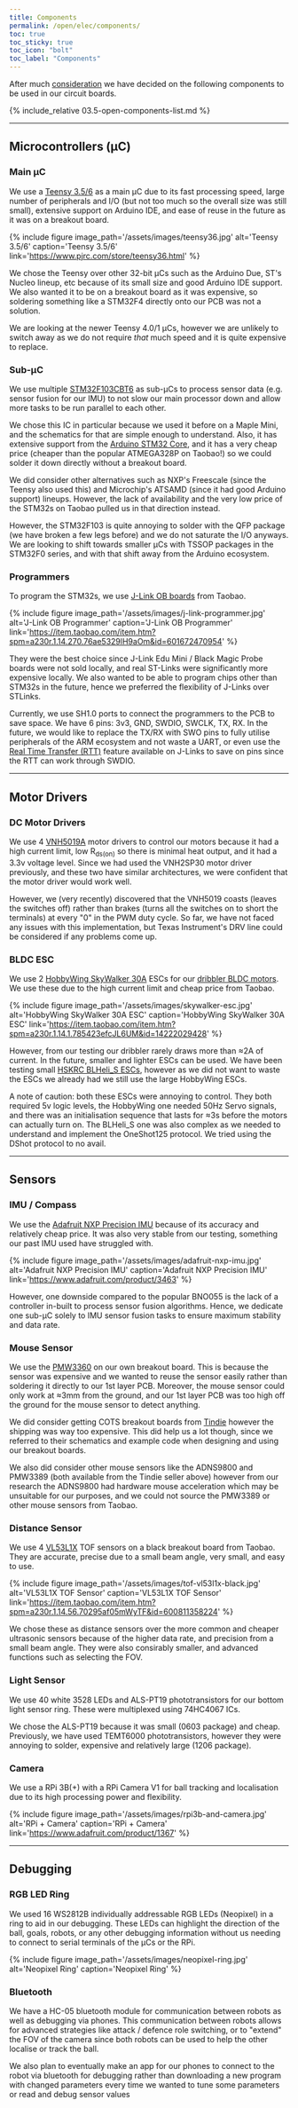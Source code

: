 ```yaml
---
title: Components
permalink: /open/elec/components/
toc: true
toc_sticky: true
toc_icon: "bolt"
toc_label: "Components"
---
```


After much [consideration](#sike/history) we have decided on the following
components to be used in our circuit boards.

{% include_relative 03.5-open-components-list.md %}

---

## Microcontrollers (µC)

### Main µC

We use a [Teensy 3.5/6](https://www.pjrc.com/store/teensy36.html) as a main µC
due to its fast processing speed, large number of peripherals and I/O (but not
too much so the overall size was still small), extensive support on Arduino IDE,
and ease of reuse in the future as it was on a breakout board.

{% include figure
image_path='/assets/images/teensy36.jpg'
alt='Teensy 3.5/6'
caption='Teensy 3.5/6'
link='https://www.pjrc.com/store/teensy36.html'
%}

We chose the Teensy over other 32-bit µCs such as the Arduino Due, ST's Nucleo
lineup, etc because of its small size and good Arduino IDE support. We also
wanted it to be on a breakout board as it was expensive, so soldering something
like a STM32F4 directly onto our PCB was not a solution.

We are looking at the newer Teensy 4.0/1 µCs, however we are unlikely to switch
away as we do not require _that_ much speed and it is quite expensive to
replace. <!---link to teensy kaboom history--->

### Sub-µC

We use multiple
[STM32F103CBT6](https://www.st.com/en/microcontrollers-microprocessors/stm32f103cb.html)
as sub-µCs to process sensor data (e.g. sensor fusion for our IMU) to not slow
our main processor down and allow more tasks to be run parallel to each other.

We chose this IC in particular because we used it before on a Maple Mini, and
the schematics for that are simple enough to understand. Also, it has extensive
support from the
[Arduino STM32 Core](https://github.com/stm32duino/Arduino_Core_STM32), and it
has a very cheap price (cheaper than the popular ATMEGA328P on Taobao!) so we
could solder it down directly without a breakout board.

We did consider other alternatives such as NXP's Freescale (since the Teensy
also used this) and Microchip's ATSAMD (since it had good Arduino support)
lineups. However, the lack of availability and the very low price of the STM32s
on Taobao pulled us in that direction instead.

However, the STM32F103 is quite annoying to solder with the QFP package (we have
broken a few legs before) and we do not saturate the I/O anyways. We are looking
to shift towards smaller µCs with TSSOP packages in the STM32F0 series, and with
that shift away from the Arduino ecosystem.

### Programmers

To program the STM32s, we use
[J-Link OB boards](https://item.taobao.com/item.htm?spm=a230r.1.14.270.76ae5329lH9aOm&id=601672470954)
from Taobao.

{% include figure
image_path='/assets/images/j-link-programmer.jpg'
alt='J-Link OB Programmer'
caption='J-Link OB Programmer'
link='https://item.taobao.com/item.htm?spm=a230r.1.14.270.76ae5329lH9aOm&id=601672470954'
%}

They were the best choice since J-Link Edu Mini / Black Magic Probe boards were
not sold locally, and real ST-Links were significantly more expensive locally.
We also wanted to be able to program chips other than STM32s in the future,
hence we preferred the flexibility of J-Links over STLinks.

Currently, we use SH1.0 ports to connect the programmers to the PCB to save
space. We have 6 pins: 3v3, GND, SWDIO, SWCLK, TX, RX. In the future, we would
like to replace the TX/RX with SWO pins to fully utilise peripherals of the ARM
ecosystem and not waste a UART, or even use the
[Real Time Transfer (RTT)](https://www.segger.com/products/debug-probes/j-link/technology/about-real-time-transfer/)
feature available on J-Links to save on pins since the RTT can work through
SWDIO.

---

## Motor Drivers

### DC Motor Drivers

We use 4
[VNH5019A](https://www.st.com/en/automotive-analog-and-power/vnh5019a-e.html)
motor drivers to control our motors because it had a high current limit, low
R<sub>ds(on)</sub> so there is minimal heat output, and it had a 3.3v voltage
level. Since we had used the VNH2SP30 motor driver previously, and these two
have similar architectures, we were confident that the motor driver would work
well.

However, we (very recently) discovered that the VNH5019 coasts (leaves the
switches off) rather than brakes (turns all the switches on to short the
terminals) at every "0" in the PWM duty cycle. So far, we have not faced any
issues with this implementation, but Texas Instrument's DRV line could be
considered if any problems come up.

### BLDC ESC

We use 2
[HobbyWing SkyWalker 30A](http://www.hobbywing.com/goods.php?id=407&filter_attr=6345.6463)
ESCs for our [dribbler BLDC motors](/open/mech/dribbler/#motor). We use these
due to the high current limit and cheap price from Taobao.

{% include figure
image_path='/assets/images/skywalker-esc.jpg'
alt='HobbyWing SkyWalker 30A ESC'
caption='HobbyWing SkyWalker 30A ESC'
link='https://item.taobao.com/item.htm?spm=a230r.1.14.1.785423efcJL6UM&id=14222029428'
%}

However, from our testing our dribbler rarely draws more than ≈2A of current. In
the future, smaller and lighter ESCs can be used. We have been testing small
[HSKRC BLHeli_S ESCs](https://item.taobao.com/item.htm?spm=a1z10.3-c-s.w4002-21603605950.14.965e3cabAhrB4E&id=571193702193),
however as we did not want to waste the ESCs we already had we still use the
large HobbyWing ESCs.

A note of caution: both these ESCs were annoying to control. They both required
5v logic levels, the HobbyWing one needed 50Hz Servo signals, and there was an
initialisation sequence that lasts for ≈3s before the motors can actually turn
on. The BLHeli_S one was also complex as we needed to understand and implement
the OneShot125 protocol. We tried using the DShot protocol to no avail.

---

## Sensors

### IMU / Compass

We use the [Adafruit NXP Precision IMU](https://www.adafruit.com/product/3463)
because of its accuracy and relatively cheap price. It was also very stable from
our testing, something our past IMU used have struggled with.

{% include figure
image_path='/assets/images/adafruit-nxp-imu.jpg'
alt='Adafruit NXP Precision IMU'
caption='Adafruit NXP Precision IMU'
link='https://www.adafruit.com/product/3463'
%}

However, one downside compared to the popular BNO055 is the lack of a controller
in-built to process sensor fusion algorithms. Hence, we dedicate one sub-µC
solely to IMU sensor fusion tasks to ensure maximum stability and data rate.

### Mouse Sensor

We use the [PMW3360](https://www.pixart.com/products-detail/10/PMW3360DM-T2QU)
on our own breakout board. This is because the sensor was expensive and we
wanted to reuse the sensor easily rather than soldering it directly to our 1st
layer PCB. Moreover, the mouse sensor could only work at ≈3mm from the ground,
and our 1st layer PCB was too high off the ground for the mouse sensor to detect
anything.

We did consider getting COTS breakout boards from
[Tindie](https://www.tindie.com/products/jkicklighter/pmw3360-motion-sensor/)
however the shipping was way too expensive. This did help us a lot though, since
we referred to their schematics and example code when designing and using our
breakout boards.

We also did consider other mouse sensors like the ADNS9800 and PMW3389 (both
available from the Tindie seller above) however from our research the ADNS9800
had hardware mouse acceleration which may be unsuitable for our purposes, and we
could not source the PMW3389 or other mouse sensors from Taobao.

### Distance Sensor

We use 4
[VL53L1X](https://item.taobao.com/item.htm?spm=a230r.1.14.18.53c9464a8UXNhB&id=600540090714)
TOF sensors on a black breakout board from Taobao. They are accurate, precise
due to a small beam angle, very small, and easy to use.

{% include figure
image_path='/assets/images/tof-vl53l1x-black.jpg'
alt='VL53L1X TOF Sensor'
caption='VL53L1X TOF Sensor'
link='https://item.taobao.com/item.htm?spm=a230r.1.14.56.70295af05mWyTF&id=600811358224'
%}

We chose these as distance sensors over the more common and cheaper ultrasonic
sensors because of the higher data rate, and precision from a small beam angle.
They were also consirably smaller, and advanced functions such as selecting the
FOV.

### Light Sensor

We use 40 white 3528 LEDs and ALS-PT19 phototransistors for our bottom light
sensor ring. <!---explain ring---> These were multiplexed using 74HC4067 ICs.

We chose the ALS-PT19 because it was small (0603 package) and cheap. Previously,
we have used TEMT6000 phototransistors, however they were annoying to solder,
expensive and relatively large (1206 package).

### Camera

We use a RPi 3B(+) with a RPi Camera V1 for ball tracking and localisation due
to its high processing power and flexibility.

{% include figure
image_path='/assets/images/rpi3b-and-camera.jpg'
alt='RPi + Camera'
caption='RPi + Camera'
link='https://www.adafruit.com/product/1367'
%}

---

## Debugging

### RGB LED Ring

We used 16 WS2812B individually addressable RGB LEDs (Neopixel) in a ring to aid
in our debugging. These LEDs can highlight the direction of the ball, goals,
robots, or any other debugging information without us needing to connect to
serial terminals of the µCs or the RPi.

{% include figure
image_path='/assets/images/neopixel-ring.jpg'
alt='Neopixel Ring'
caption='Neopixel Ring'
%}

### Bluetooth

We have a HC-05 bluetooth module for communication between robots as well as
debugging via phones. This communication between robots allows for advanced
strategies like attack / defence role switching, or to "extend" the FOV of the
camera since both robots can be used to help the other localise or track the
ball.

We also plan to eventually make an app for our phones to connect to the robot
via bluetooth for debugging rather than downloading a new program with changed
parameters every time we wanted to tune some parameters or read and debug sensor
values
